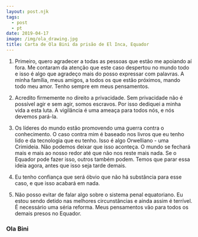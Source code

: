 ```yaml
---
layout: post.njk
tags:
  - post
  - pt
date: 2019-04-17
image: /img/ola_drawing.jpg
title: Carta de Ola Bini da prisão de El Inca, Equador
---
```


1. Primeiro, quero agradecer a todas as pessoas que estão me apoiando aí fora. Me contaram da atenção que este caso despertou no mundo todo e isso é algo que agradeço mais do posso expressar com palavras. A minha família, meus amigos, a todos os que estão próximos, mando todo meu amor. Tenho sempre em meus pensamentos.

2. Acredito firmemente no direito a privacidade. Sem privacidade não é possível agir e sem agir, somos escravos. Por isso dediquei a minha vida a esta luta. A vigilância é uma ameaça para todos nós, e nós devemos pará-la.

3. Os líderes do mundo estão promovendo uma guerra contra o conhecimento. O caso contra mim é baseado nos livros que eu tenho lido e da tecnologia que eu tenho. Isso é algo Orwelliano - uma Crimideia. Não podemos deixar que isso aconteça. O mundo se fechará mais e mais ao nosso redor até que não nos reste mais nada. Se o Equador pode fazer isso, outros também podem. Temos que parar essa ideia agora, antes que isso seja tarde demais.

4. Eu tenho confiança que será óbvio que não há substância para esse caso, e que isso acabará em nada.

5. Não posso evitar de falar algo sobre o sistema penal equatoriano. Eu estou sendo detido nas melhores circunstâncias e ainda assim é terrível. É necessário uma séria reforma. Meus pensamentos vão para todos os demais presos no Equador.

### Ola Bini
